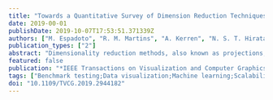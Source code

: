 ```yaml
---
title: "Towards a Quantitative Survey of Dimension Reduction Techniques"
date: 2019-00-01
publishDate: 2019-10-07T17:53:51.371339Z
authors: ["M. Espadoto", "R. M. Martins", "A. Kerren", "N. S. T. Hirata", "A. C. Telea"]
publication_types: ["2"]
abstract: "Dimensionality reduction methods, also known as projections, are frequently used in multidimensional data exploration in machine learning, data science, and information visualization. Tens of such techniques have been proposed, aiming to address a wide set of requirements, such as ability to show the high-dimensional data structure, distance or neighborhood preservation, computational scalability, stability to data noise and/or outliers, and practical ease of use. However, it is far from clear for practitioners how to choose the best technique for a given use context. We present a survey of a wide body of projection techniques that helps answering this question. For this, we characterize the input data space, projection techniques, and the quality of projections, by several quantitative metrics. We sample these three spaces according to these metrics, aiming at good coverage with bounded effort. We describe our measurements and outline observed dependencies of the measured variables. Based on these results, we draw several conclusions that help comparing projection techniques, explain their results for different types of data, and ultimately help practitioners when choosing a projection for a given context. Our methodology, datasets, projection implementations, metrics, visualizations, and results are publicly open, so interested stakeholders can examine and/or extend this benchmark."
featured: false
publication: "*IEEE Transactions on Visualization and Computer Graphics*"
tags: ["Benchmark testing;Data visualization;Machine learning;Scalability;Extraterrestrial measurements;Taxonomy;Dimensionality reduction;quality metrics;benchmarking;quantitative analysis;design space"]
doi: "10.1109/TVCG.2019.2944182"
---
```



